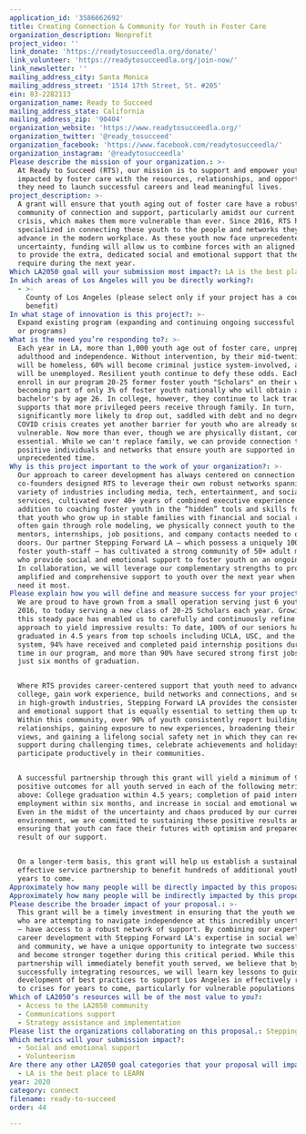 ```yaml
---
application_id: '3586662692'
title: Creating Connection & Community for Youth in Foster Care
organization_description: Nonprofit
project_video: ''
link_donate: 'https://readytosucceedla.org/donate/'
link_volunteer: 'https://readytosucceedla.org/join-now/'
link_newsletter: ''
mailing_address_city: Santa Monica
mailing_address_street: '1514 17th Street, St. #205'
ein: 83-2282113
organization_name: Ready to Succeed
mailing_address_state: California
mailing_address_zip: '90404'
organization_website: 'https://www.readytosucceedla.org/'
organization_twitter: '@ready_tosucceed'
organization_facebook: 'https://www.facebook.com/readytosucceedla/'
organization_instagram: '@readytosucceedla'
Please describe the mission of your organization.: >-
  At Ready to Succeed (RTS), our mission is to support and empower youth
  impacted by foster care with the resources, relationships, and opportunities
  they need to launch successful careers and lead meaningful lives. 
project_description: >-
  A grant will ensure that youth aging out of foster care have a robust
  community of connection and support, particularly amidst our current health
  crisis, which makes them more vulnerable than ever. Since 2016, RTS has
  specialized in connecting these youth to the people and networks they need to
  advance in the modern workplace. As these youth now face unprecedented
  uncertainty, funding will allow us to combine forces with an aligned partner
  to provide the extra, dedicated social and emotional support that they will
  require during the next year. 
Which LA2050 goal will your submission most impact?: LA is the best place to CONNECT
In which areas of Los Angeles will you be directly working?:
  - >-
    County of Los Angeles (please select only if your project has a countywide
    benefit)
In what stage of innovation is this project?: >-
  Expand existing program (expanding and continuing ongoing successful projects
  or programs)
What is the need you’re responding to?: >-
  Each year in LA, more than 1,000 youth age out of foster care, unprepared for
  adulthood and independence. Without intervention, by their mid-twenties, 30%
  will be homeless, 60% will become criminal justice system-involved, and 50%
  will be unemployed. Resilient youth continue to defy these odds. Each year, we
  enroll in our program 20-25 former foster youth "Scholars" on their way to
  becoming part of only 3% of foster youth nationally who will obtain a
  bachelor's by age 26. In college, however, they continue to lack traditional
  supports that more privileged peers receive through family. In turn, they are
  significantly more likely to drop out, saddled with debt and no degree. The
  COVID crisis creates yet another barrier for youth who are already so
  vulnerable. Now more than ever, though we are physically distant, community is
  essential. While we can't replace family, we can provide connection to
  positive individuals and networks that ensure youth are supported in this
  unprecedented time. 
Why is this project important to the work of your organization?: >-
  Our approach to career development has always centered on connection. Our
  co-founders designed RTS to leverage their own robust networks spanning a
  variety of industries including media, tech, entertainment, and social
  services, cultivated over 40+ years of combined executive experience. In
  addition to coaching foster youth in the “hidden” tools and skills for success
  that youth who grow up in stable families with financial and social resources
  often gain through role modeling, we physically connect youth to the career
  mentors, internships, job positions, and company contacts needed to open
  doors. Our partner Stepping Forward LA – which possess a uniquely 100% former
  foster youth-staff – has cultivated a strong community of 50+ adult mentors
  who provide social and emotional support to foster youth on an ongoing basis.
  In collaboration, we will leverage our complementary strengths to provide
  amplified and comprehensive support to youth over the next year when they will
  need it most. 
Please explain how you will define and measure success for your project.: >-
  We are proud to have grown from a small operation serving just 6 youth in
  2016, to today serving a new class of 20-25 Scholars each year. Growing at
  this steady pace has enabled us to carefully and continuously refine our
  approach to yield impressive results: To date, 100% of our seniors have
  graduated in 4.5 years from top schools including UCLA, USC, and the CSU
  system, 94% have received and completed paid internship positions during their
  time in our program, and more than 90% have secured strong first jobs within
  just six months of graduation. 


  Where RTS provides career-centered support that youth need to advance through
  college, gain work experience, build networks and connections, and secure jobs
  in high-growth industries, Stepping Forward LA provides the consistent social
  and emotional support that is equally essential to setting them up to thrive.
  Within this community, over 90% of youth consistently report building healthy
  relationships, gaining exposure to new experiences, broadening their world
  views, and gaining a lifelong social safety net in which they can receive
  support during challenging times, celebrate achievements and holidays, and
  participate productively in their communities. 


  A successful partnership through this grant will yield a minimum of 90%
  positive outcomes for all youth served in each of the following metrics cited
  above: College graduation within 4.5 years; completion of paid internships,
  employment within six months, and increase in social and emotional wellbeing.
  Even in the midst of the uncertainty and chaos produced by our current
  environment, we are committed to sustaining these positive results and
  ensuring that youth can face their futures with optimism and preparedness as a
  result of our support. 


  On a longer-term basis, this grant will help us establish a sustainable and
  effective service partnership to benefit hundreds of additional youth for
  years to come. 
Approximately how many people will be directly impacted by this proposal?: '90'
Approximately how many people will be indirectly impacted by this proposal?: '300'
Please describe the broader impact of your proposal.: >-
  This grant will be a timely investment in ensuring that the youth we serve –
  who are attempting to navigate independence at this incredibly uncertain time
  – have access to a robust network of support. By combining our expertise in
  career development with Stepping Forward LA's expertise in social wellbeing
  and community, we have a unique opportunity to integrate two successful models
  and become stronger together during this critical period. While this
  partnership will immediately benefit youth served, we believe that by
  successfully integrating resources, we will learn key lessons to guide the
  development of best practices to support Los Angeles in effectively responding
  to crises for years to come, particularly for vulnerable populations. 
Which of LA2050’s resources will be of the most value to you?:
  - Access to the LA2050 community
  - Communications support
  - Strategy assistance and implementation
Please list the organizations collaborating on this proposal.: Stepping Forward LA
Which metrics will your submission impact?:
  - Social and emotional support
  - Volunteerism
Are there any other LA2050 goal categories that your proposal will impact?:
  - LA is the best place to LEARN
year: 2020
category: connect
filename: ready-to-succeed
order: 44

---
```

